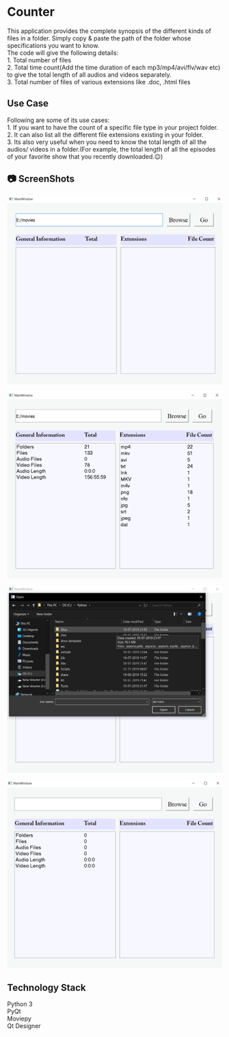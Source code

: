 # Counter
This application provides the complete synopsis of the different kinds of files in a folder.
Simply copy & paste the path of the folder whose specifications you want to know.  
The code will give the following details:  
    1. Total number of files  
    2. Total time count(Add the time duration of each mp3/mp4/avi/flv/wav etc) to give the total length of all audios and videos     separately.   
    3. Total number of files of various extensions like .doc, .html files  
    
 ## Use Case
 Following are some of its use cases:  
    1. If you want to have the count of a specific file type in your project folder.    
    2. It can also list all the different file extensions existing in your folder.     
    3. Its also very useful when you need to know the total length of all the audios/ videos in a folder.(For example, the total       length of all the episodes of your favorite show that you recently downloaded.😉)  
    

## :camera: ScreenShots
![gui](https://github.com/gautamgupta1811/Counter/blob/master/ScreenShots/gui.png)  


![result](https://github.com/gautamgupta1811/Counter/blob/master/ScreenShots/result.png)


![browse](https://github.com/gautamgupta1811/Counter/blob/master/ScreenShots/browse.png)  


![blank_path](https://github.com/gautamgupta1811/Counter/blob/master/ScreenShots/blank_Path.png)


## Technology Stack
Python 3    
PyQt  
Moviepy  
Qt Designer  


